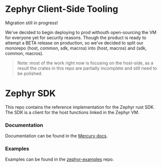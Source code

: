 # Zephyr Client-Side Tooling

Migration still in progress!

We've decided to begin deploying to prod withouth open-sourcing the VM for everyone yet
for security reasons. Though the product is ready to attempt a BETA release on production,
so we've decided to split our monorepo (host, common, sdk, macros) into (host, macros) and (sdk, common, macros). 

> Note: most of the work right now is focusing on the host-side, as a result
> the crates in this repo are partially incomplete and still need to be polished.

# Zephyr SDK
This repo contains the reference implementation for the Zephyr rust SDK. The SDK is
a client for the host functions linked in the Zephyr VM.

### Documentation

Documentation can be found in the [Mercury docs](https://docs.mercurydata.app/).

### Examples
Examples can be found in the [zephyr-examples](https://github.com/xycloo/zephyr-examples/) repo.
